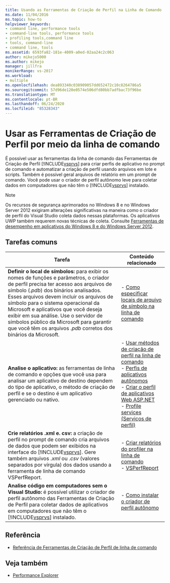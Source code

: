 ```yaml
---
title: Usando as Ferramentas de Criação de Perfil na Linha de Comando | Microsoft Docs
ms.date: 11/04/2016
ms.topic: how-to
helpviewer_keywords:
- command line, performance tools
- command-line tools, performance tools
- profiling tools,command line
- tools, command-line
- command line, tools
ms.assetid: 6593fa82-181e-4009-a0ed-02aa24c2c063
author: mikejo5000
ms.author: mikejo
manager: jillfra
monikerRange: vs-2017
ms.workload:
- multiple
ms.openlocfilehash: dea893340c038909057dd652472c10c8264786a5
ms.sourcegitcommit: 57d96de120e0574e506dfd80bb7adfbac73f96be
ms.translationtype: MT
ms.contentlocale: pt-BR
ms.lasthandoff: 06/24/2020
ms.locfileid: "85328343"
---
```

# <a name="use-the-profiling-tools-from-the-command-line"></a>Usar as Ferramentas de Criação de Perfil por meio da linha de comando
É possível usar as ferramentas da linha de comando das Ferramentas de Criação de Perfil [!INCLUDE[vsprvs](../code-quality/includes/vsprvs_md.md)] para criar perfis de aplicativo no prompt de comando e automatizar a criação de perfil usando arquivos em lote e scripts. Também é possível geral arquivos de relatório em um prompt de comando. Você pode usar o criador de perfil autônomo leve para coletar dados em computadores que não têm o [!INCLUDE[vsprvs](../code-quality/includes/vsprvs_md.md)] instalado.

> [!NOTE]
> Os recursos de segurança aprimorados no Windows 8 e no Windows Server 2012 exigiram alterações significativas na maneira como o criador de perfil do Visual Studio coleta dados nessas plataformas. Os aplicativos UWP também requerem novas técnicas de coleta. Consulte [Ferramentas de desempenho em aplicativos do Windows 8 e do Windows Server 2012](../profiling/performance-tools-on-windows-8-and-windows-server-2012-applications.md).

## <a name="common-tasks"></a>Tarefas comuns

| Tarefa | Conteúdo relacionado |
| - | - |
| **Definir o local de símbolos:** para exibir os nomes de funções e parâmetros, o criador de perfil precisa ter acesso aos arquivos de símbolo (.*pdb*) dos binários analisados. Esses arquivos devem incluir os arquivos de símbolo para o sistema operacional da Microsoft e aplicativos que você deseja exibir em sua análise. Use o servidor de símbolos público da Microsoft para garantir que você têm os arquivos .*pdb* corretos dos binários da Microsoft. | -   [Como especificar locais de arquivo de símbolo na linha de comando](../profiling/how-to-specify-symbol-file-locations-from-the-command-line.md) |
| **Analise o aplicativo:** as ferramentas de linha de comando e opções que você usa para analisar um aplicativo de destino dependem do tipo de aplicativo, o método de criação de perfil e se o destino é um aplicativo gerenciado ou nativo. | -   [Usar métodos de criação de perfil na linha de comando](../profiling/using-profiling-methods-to-collect-performance-data-from-the-command-line.md)<br />-   [Perfis de aplicativos autônomos](../profiling/command-line-profiling-of-stand-alone-applications.md)<br />-   [Criar o perfil de aplicativos Web ASP.NET](../profiling/command-line-profiling-of-aspnet-web-applications.md)<br />-   [Profile services (Serviços de perfil)](../profiling/command-line-profiling-of-services.md) |
| **Crie relatórios .xml e. csv:** a criação de perfil no prompt de comando cria arquivos de dados que podem ser exibidos na interface do [!INCLUDE[vsprvs](../code-quality/includes/vsprvs_md.md)]. Gere também arquivos .*xml* ou .*csv* (valores separados por vírgula) dos dados usando a ferramenta de linha de comando VSPerfReport. | -   [Criar relatórios do profiler na linha de comando](../profiling/creating-profiler-reports-from-the-command-line.md)<br />-   [VSPerfReport](../profiling/vsperfreport.md) |
| **Analise código em computadores sem o Visual Studio:** é possível utilizar o criador de perfil autônomo das Ferramentas de Criação de Perfil para coletar dados de aplicativos em computadores que não têm o [!INCLUDE[vsprvs](../code-quality/includes/vsprvs_md.md)] instalado. | -   [Como instalar o criador de perfil autônomo](../profiling/how-to-install-the-stand-alone-profiler.md) |

## <a name="reference"></a>Referência
- [Referência de Ferramentas de Criação de Perfil de linha de comando](../profiling/command-line-profiling-tools-reference.md)

## <a name="see-also"></a>Veja também
- [Performance Explorer](../profiling/performance-explorer.md)
